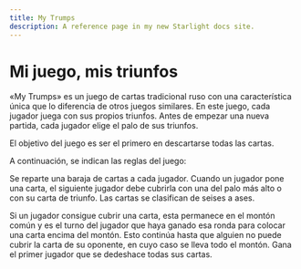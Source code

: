 ```yaml
---
title: My Trumps
description: A reference page in my new Starlight docs site.
---
```


# Mi juego, mis triunfos

«My Trumps» es un juego de cartas tradicional ruso con una característica única que lo diferencia de otros juegos similares. En este juego, cada jugador juega con sus propios triunfos. Antes de empezar una nueva partida, cada jugador elige el palo de sus triunfos.

El objetivo del juego es ser el primero en descartarse todas las cartas.

A continuación, se indican las reglas del juego:

Se reparte una baraja de cartas a cada jugador. Cuando un jugador pone una carta, el siguiente jugador debe cubrirla con una del palo más alto o con su carta de triunfo. Las cartas se clasifican de seises a ases.

Si un jugador consigue cubrir una carta, esta permanece en el montón común y es el turno del jugador que haya ganado esa ronda para colocar una carta encima del montón. Esto continúa hasta que alguien no puede cubrir la carta de su oponente, en cuyo caso se lleva todo el montón. Gana el primer jugador que se dedeshace  todas sus cartas.